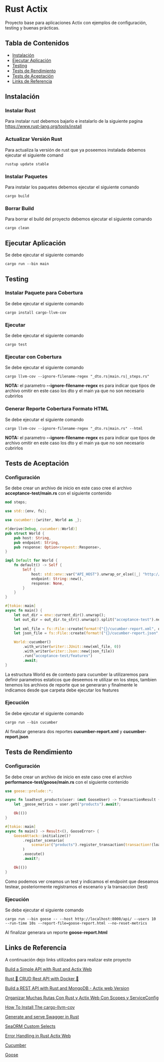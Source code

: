 # Rust Actix

Proyecto base para aplicaciones Actix con ejemplos de configuración, testing y buenas prácticas.

## Tabla de Contenidos

- [Instalación](#instalación)
- [Ejecutar Aplicación](#ejecutar-aplicación)
- [Testing](#testing)
- [Tests de Rendimiento](#tests-de-rendimiento)
- [Tests de Aceptación](#tests-de-aceptación)
- [Links de Referencia](#links-de-referencia)

## Instalación
### Instalar Rust
Para instalar rust debemos bajarlo e instalarlo de la siguiente pagina https://www.rust-lang.org/tools/install

### Actualizar Versión Rust
Para actualiza la versión de rust que ya poseemos instalada debemos ejecutar el siguiente comand

```shell
rustup update stable
```

### Instalar Paquetes
Para instalar los paquetes debemos ejecutar el siguiente comando

```shell
cargo build
```

### Borrar Build
Para borrar el build del proyecto debemos ejecutar el siguiente comando

```shell
cargo clean
```

## Ejecutar Aplicación
Se debe ejecutar el siguiente comando

```shell
cargo run --bin main
```

## Testing
### Instalar Paquete para Cobertura
Se debe ejecutar el siguiente comando

```shell
cargo install cargo-llvm-cov
```

### Ejecutar
Se debe ejecutar el siguiente comando

```shell
cargo test
```

### Ejecutar con Cobertura
Se debe ejecutar el siguiente comando

```shell
cargo llvm-cov --ignore-filename-regex "_dto.rs|main.rs|_steps.rs"
```
**NOTA:** el parametro **--ignore-filename-regex** es para indicar que tipos de archivo omitir en este caso los dto y el main ya que no son necesario cubrirlos

### Generar Reporte Cobertura Formato HTML
Se debe ejecutar el siguiente comando

```shell
cargo llvm-cov --ignore-filename-regex "_dto.rs|main.rs" --html
```
**NOTA:** el parametro **--ignore-filename-regex** es para indicar que tipos de archivo omitir en este caso los dto y el main ya que no son necesario cubrirlos

## Tests de Aceptación
### Configuración
Se debe crear un archivo de inicio en este caso cree el archivo **acceptance-test/main.rs** con el siguiente contenido

```rust
mod steps;

use std::{env, fs};

use cucumber::{writer, World as _};

#[derive(Debug, cucumber::World)]
pub struct World {
    pub host: String,
    pub endpoint: String,
    pub response: Option<reqwest::Response>,
}

impl Default for World {
    fn default() -> Self {
        Self {
            host: std::env::var("API_HOST").unwrap_or_else(|_| "http://localhost:8000/api".to_string()),
            endpoint: String::new(),
            response: None,
        }
    }
}

#[tokio::main]
async fn main() {
    let out_dir = env::current_dir().unwrap();
    let out_dir = out_dir.to_str().unwrap().split("acceptance-test").next().unwrap();
        
    let xml_file = fs::File::create(format!("{}/cucumber-report.xml", out_dir)).unwrap();
    let json_file = fs::File::create(format!("{}/cucumber-report.json", out_dir)).unwrap();

    World::cucumber()
        .with_writer(writer::JUnit::new(xml_file, 0))
        .with_writer(writer::Json::new(json_file))
        .run("acceptance-test/features")
        .await;
}
```

La estructura World es de contexto para cucumber la utilizaremos para definir parametros estaticos que deseemos re utilizar en los steps, tambien tenemos los archivos de reporte que se generaran y finalmente le indicamos desde que carpeta debe ejecutar los features

### Ejecución
Se debe ejecutar el siguiente comando

```shell
cargo run --bin cucumber
```

Al finalizar generara dos reportes **cucumber-report.xml** y **cucumber-report.json**

## Tests de Rendimiento
### Configuración
Se debe crear un archivo de inicio en este caso cree el archivo **performance-test/goose/main.rs** con el siguiente contenido

```rust
use goose::prelude::*;

async fn loadtest_products(user: &mut GooseUser) -> TransactionResult {
    let _goose_metrics = user.get("products").await?;

    Ok(())
}

#[tokio::main]
async fn main() -> Result<(), GooseError> {
    GooseAttack::initialize()?
        .register_scenario(
            scenario!("products").register_transaction(transaction!(loadtest_products))
        )
        .execute()
        .await?;

    Ok(())
}
```

Como podemos ver creamos un test y indicamos el endpoint que deseamos testear, posteriormente registramos el escenario y la transaccion (test)

### Ejecución
Se debe ejecutar el siguiente comando

```shell
cargo run --bin goose -- --host http://localhost:8000/api/ --users 10 --run-time 10s --report-file=goose-report.html --no-reset-metrics
```

Al finalizar generara un reporte **goose-report.html**

## Links de Referencia
A continuación dejo links utilizados para realizar este proyecto

[Build a Simple API with Rust and Actix Web](https://codevoweb.com/build-a-simple-api-with-rust-and-actix-web/)

[Rust 🦀 CRUD Rest API with Docker 🐳](https://dev.to/francescoxx/rust-crud-rest-api-3n45)

[Build a REST API with Rust and MongoDB - Actix web Version](https://dev.to/hackmamba/build-a-rest-api-with-rust-and-mongodb-actix-web-version-ei1)

[Organizar Muchas Rutas Con Rust y Actix Web Con Scopes y ServiceConfig](https://rustyfullstack.com/blog/organizar-muchas-rutas-con-rust-y-actix-web)

[How To Install The cargo-llvm-cov](https://lib.rs/install/cargo-llvm-cov)

[Generate and serve Swagger in Rust](https://medium.com/@nunocarvalhodossantos/generate-and-serve-swagger-in-rust-a7be97aeabfb)

[SeaORM Custom Selects](https://www.sea-ql.org/SeaORM/docs/advanced-query/custom-select/#handling-custom-selects)

[Error Handling in Rust Actix Web](https://dev.to/chaudharypraveen98/error-handling-in-actix-web-4mm)

[Cucumber](https://cucumber-rs.github.io/cucumber/current/introduction.html)

[Goose](https://github.com/tag1consulting/goose)